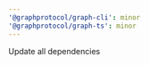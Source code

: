 ```yaml
---
'@graphprotocol/graph-cli': minor
'@graphprotocol/graph-ts': minor
---
```


Update all dependencies
